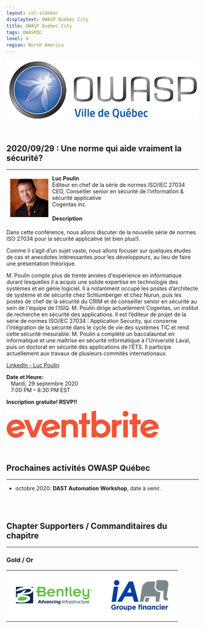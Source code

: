 ```yaml
---
layout: col-sidebar
displaytext: OWASP Quebec City
title: OWASP Quebec City
tags: OWASPQC
level: 4
region: North America
---
```


![Quebec City Chapter Logo](assets/images/ville_quebec_981x303.png)

<br>

## **2020/09/29 : Une norme qui aide vraiment la sécurité?**

---
<img align="left" style="padding: 10px; bottom-padding: 10px" width="100px" src="assets/images/LucPoulin.jpeg" />

**Luc Poulin**
<br>Éditeur en chef de la série de normes ISO/IEC 27034
<br>CEO, Conseiller senior en sécurité de l’information & sécurité applicative
<br>Cogentas inc<br>

#### Description

Dans cette conférence, nous allons discuter de la nouvelle série de normes ISO 27034 pour la sécurité applicative (et bien plus!).

Comme il s’agit d’un sujet vaste, nous allons focuser sur quelques études de cas et anecdotes intéressantes pour les développeurs, au lieu de faire une présentation théorique.

M. Poulin compte plus de trente années d'expérience en informatique durant lesquelles il a acquis une solide expertise en technologie des systèmes et en génie logiciel. Il a notamment occupé les postes d’architecte de système et de sécurité chez Schlumberger et chez Nurun, puis les postes de chef de la sécurité du CRIM et de conseiller senior en sécurité au sein de l'équipe de l'ISIQ. M. Poulin dirige actuellement Cogentas, un institut de recherche en sécurité des applications. Il est l’éditeur de projet de la série de normes ISO/IEC 27034 : Application Security, qui concerne l'intégration de la sécurité dans le cycle de vie des systèmes TIC et rend cette sécurité mesurable. M. Poulin a complété un baccalauréat en informatique et une maîtrise en sécurité informatique à l'Université Laval, puis un doctorat en sécurité des applications de l’ÉTS. Il participe actuellement aux travaux de plusieurs commités internationaux.

[LinkedIn - Luc Poulin](https://www.linkedin.com/in/lucpoulin/)

**Date et Heure:**
<br>&nbsp;&nbsp;&nbsp;Mardi, 29 septembre 2020
<br>&nbsp;&nbsp;&nbsp;7:00 PM – 8:30 PM EST

**Inscription gratuite! RSVP!!**

<a href="https://www.eventbrite.ca/e/billets-la-norme-iso-27034-peut-elle-devenir-le-tdd-des-certifications-de-securite-121116904923"><img src="./assets/images/Eventbrite_Logo.svg"></a>
<br>
<br>
<br>
## **Prochaines activités OWASP Québec**

---

- octobre 2020: **DAST Automation Workshop**, date à venir.

<br>
<br>

## **Chapter Supporters / Commanditaires du chapitre**

---

### Gold / Or

<style type="text/css">
    table.sponsors-table {
        border-collapse: collapse;
        border: none;
    }

    table.sponsors-table td, table.sponsors-table tr {
        padding: 25px;
        border: 15px;
        background-color: #ffffff;
    }
</style>

<table class="sponsors-table">
    <tr>
        <td> <a href="https://www.bentley.com/"> <img src="assets/images/Bentley_Logo_RGB_200px.png"  alt="BENTLEY" title="BENTLEY"/> </a> </td>
        <td> <a href="https://ia.ca/"> <img src="assets/images/IAGF_150x80.jpg"  alt="iA" title="iA"/> </a> </td>
    </tr>
</table>
<br>


